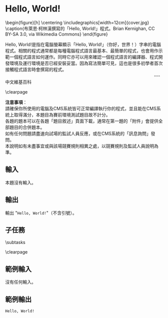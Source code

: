 # Hello, World!

\begin{figure}[h]
\centering
\includegraphics[width=12cm]{cover.jpg}
\caption{布萊恩·柯林漢撰寫的「Hello, World!」程式。Brian Kernighan, CC BY-SA 3.0, via Wikimedia Commons}
\end{figure}

Hello, World!是指在電腦螢幕顯示「Hello, World!」（你好，世界！）字串的電腦程式。相關的程式通常都是每種電腦程式語言最基本、最簡單的程式，也會用作示範一個程式語言如何運作。同時它亦可以用來確認一個程式語言的編譯器、程式開發環境及運行環境是否已經安裝妥當。因為寫法簡單可見，這也是很多初學者首次接觸程式語言時會撰寫的程式。  
　　　　　　　　　　　　　　　　　　　　　　　　　　　　　　　　　　--- 中文維基百科  

\clearpage

**注意事項**：  
請確保你所使用的電腦及CMS系統皆可正常編譯執行你的程式，並且能在CMS系統上取得滿分，本題目為賽前環境測試題目故不計分。  
各題的題本可以在各題「題目敘述」頁面下載，通常在第一題的「附件」會提供全部題目的合併題本。  
如有任何問題請盡速向試場的監試人員反應，或在CMS系統的「訊息詢問」發問。  
本說明如有未盡事宜或與該場競賽規則相異之處，以競賽規則及監試人員說明為準。  

## 輸入
本題沒有輸入。

## 輸出
輸出 "`Hello, World!`"（不含引號）。

## 子任務
\subtasks

\clearpage

## 範例輸入
沒有任何輸入。

## 範例輸出
```
Hello, World!
```
